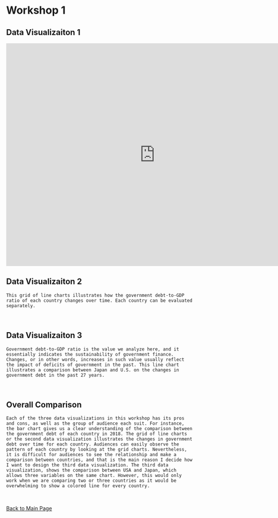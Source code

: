 # Workshop 1


## Data Visualizaiton 1

<iframe src="https://data.oecd.org/chart/6SiZ" width="800" height="600" style="border: 0" mozallowfullscreen="true" webkitallowfullscreen="true" allowfullscreen="true"><a href="https://data.oecd.org/chart/6SiZ" target="_blank">OECD Chart: General government debt, Total, % of GDP, Annual, 2018</a></iframe>

<br/>

## Data Visualizaiton 2
```
This grid of line charts illustrates how the government debt-to-GDP ratio of each country changes over time. Each country can be evaluated separately.
```
<div class="flourish-embed flourish-chart" data-src="visualisation/11730569" data-width="80%"><script src="https://public.flourish.studio/resources/embed.js"></script></div>

<br/>

## Data Visualizaiton 3
```
Government debt-to-GDP ratio is the value we analyze here, and it essentially indicates the sustainability of government finance. Changes, or in other words, increases in such value usually reflect the impact of deficits of government in the past. This line chart illustrates a comparison between Japan and U.S. on the changes in government debt in the past 27 years.
```
<div class="flourish-embed flourish-scatter" data-src="visualisation/11731684" data-width="80%"><script src="https://public.flourish.studio/resources/embed.js"></script></div>

<br/>

## Overall Comparison
```
Each of the three data visualizations in this workshop has its pros and cons, as well as the group of audience each suit. For instance, the bar chart gives us a clear understanding of the comparison between the government debt of each country in 2018. The grid of line charts or the second data visualization illustrates the changes in government debt over time for each country. Audiences can easily observe the pattern of each country by looking at the grid charts. Nevertheless, it is difficult for audiences to see the relationship and make a comparison between countries, and that is the main reason I decide how I want to design the third data visualization. The third data visualization, shows the comparison between USA and Japan, which allows three variables on the same chart. However, this would only work when we are comparing two or three countries as it would be overwhelming to show a colored line for every country.
```
<br/>

[Back to Main Page](README.md)
